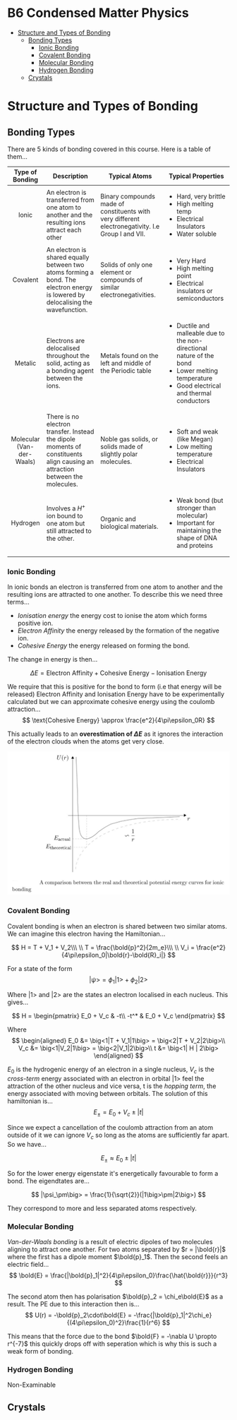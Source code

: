 # B6 Condensed Matter Physics <!-- omit in toc -->

- [Structure and Types of Bonding](#structure-and-types-of-bonding)
  - [Bonding Types](#bonding-types)
    - [Ionic Bonding](#ionic-bonding)
    - [Covalent Bonding](#covalent-bonding)
    - [Molecular Bonding](#molecular-bonding)
    - [Hydrogen Bonding](#hydrogen-bonding)
  - [Crystals](#crystals)

# Structure and Types of Bonding

## Bonding Types

There are 5 kinds of bonding covered in this course. Here is a table of them...


|      Type of Bonding      | Description                                                                                                                      | Typical Atoms                                                                                     | Typical Properties                                                                                                                                                         |
|:-------------------------:|----------------------------------------------------------------------------------------------------------------------------------|---------------------------------------------------------------------------------------------------|----------------------------------------------------------------------------------------------------------------------------------------------------------------------------|
| Ionic                     | An electron is transferred from one atom to another and the resulting ions attract each other                                    | Binary compounds made of constituents with very different electronegativity. I.e Group I and VII. |  <ul><li>Hard, very brittle</li> <li>High melting temp</li> <li>Electrical Insulators</li> <li>Water soluble</li> </ul>                                                    |
| Covalent                  | An electron is shared equally between two atoms forming a bond. The electron energy is lowered by delocalising the wavefunction. | Solids of only one element or compounds of similar electronegativities.                           | <ul> <li>Very Hard</li> <li>High melting point</li> <li>Electrical insulators or semiconductors</li> </ul>                                                                 |
| Metalic                   | Electrons are delocalised throughout the solid, acting as a bonding agent between the ions.                                      | Metals found on the left and middle of the Periodic table                                         | <ul> <li>Ductile and malleable due to the non-directional nature of the bond</li> <li>Lower melting temperature</li> <li>Good electrical and thermal conductors</li> </ul> |
| Molecular (Van-der-Waals) | There is no electron transfer. Instead the dipole moments of constituents align causing an attraction between the molecules.     | Noble gas solids, or solids made of slightly polar molecules.                                     | <ul> <li>Soft and weak (like Megan)</li> <li>Low melting temperature</li> <li>Electrical Insulators</li> </ul>                                                             |
| Hydrogen                  | Involves a $H^+$ ion bound to one atom but still attracted to the other.                                                         | Organic and biological materials.                                                                 | <ul> <li>Weak bond (but stronger than molecular)</li> <li>Important for maintaining the shape of DNA and proteins</li> </ul>                                               |

### Ionic Bonding

In ionic bonds an electron is transferred from one atom to another and the resulting ions are attracted to one another. To describe this we need three terms...

+ *Ionisation energy* the energy cost to ionise the atom which forms positive ion.
+ *Electron Affinity* the energy released by the formation of the negative ion.
+ *Cohesive Energy* the energy released on forming the bond.

The change in energy is then...

$$
\Delta E = \text{Electron Affinity} + \text{Cohesive Energy} - \text{Ionisation Energy}
$$

We require that this is positive for the bond to form (i.e that energy will be released) Electron Affinity and Ionisation Energy have to be experimentally calculated but we can approximate cohesive energy using the coulomb attraction...
$$
\text{Cohesive Energy} \approx \frac{e^2}{4\pi\epsilon_0R}
$$

This actually leads to an **overestimation of $\Delta E$** as it ignores the interaction of the electron clouds when the atoms get very close.

<div style="text-align:center">
<img src="./Figs/Ionic.jpg">
</div>

### Covalent Bonding

Covalent bonding is when an electron is shared between two similar atoms. We can imagine this electron having the Hamiltonian...

$$
H = T + V_1 + V_2\\\ \\
T = \frac{\bold{p}^2}{2m_e}\\\ \\
V_i = \frac{e^2}{4\pi\epsilon_0|\bold{r}-\bold{R}_i|}
$$

For a state of the form
$$
|\psi\big> = \phi_1|1\big> + \phi_2|2\big>
$$

Where $|1\big>$ and $|2\big>$ are the states an electron localised in each nucleus. This gives...

$$
H = \begin{pmatrix}
    E_0 + V_c   & -t\\
    -t^*        & E_0 + V_c
\end{pmatrix}
$$

Where
$$
\begin{aligned}
E_0 &= \big<1|T + V_1|1\big> = \big<2|T + V_2|2\big>\\
V_c &= \big<1|V_2|1\big> = \big<2|V_1|2\big>\\
t &= \big<1| H | 2\big>
\end{aligned} 
$$

$E_0$ is the hydrogenic energy of an electron in a single nucleus, $V_c$ is the *cross-term* energy associated with an electron in orbital $|1\big>$ feel the attraction of the other nucleus and vice versa, t is the *hopping term*, the energy associated with moving between orbitals. The solution of this hamiltonian is...
$$
E_\pm = E_0 + V_c \pm |t|
$$

Since we expect a cancellation of the coulomb attraction from an atom outside of it we can ignore $V_c$ so long as the atoms are sufficiently far apart. So we have...

$$
E_\pm \approx E_0 \pm |t|
$$

So for the lower energy eigenstate it's energetically favourable to form a bond. The eigendtates are...

$$
|\psi_\pm\big> = \frac{1}{\sqrt{2}}(|1\big>\pm|2\big>) 
$$

They correspond to more and less separated atoms respectively.

### Molecular Bonding

*Van-der-Waals bonding* is a result of electric dipoles of two molecules aligning to attract one another. For two atoms separated by $r = |\bold{r}|$ where the first has a dipole moment $\bold{p}_1$. Then the second feels an electric field...
$$
\bold{E} = \frac{|\bold{p}_1|^2}{4\pi\epsilon_0}\frac{\hat{\bold{r}}}{r^3}
$$

The second atom then has polarisation $\bold{p}_2 = \chi_e\bold{E}$ as a result. The PE due to this interaction then is...
$$
U(r) = -\bold{p}_2\cdot\bold{E} = -\frac{|\bold{p}_1|^2\chi_e}{(4\pi\epsilon_0)^2}\frac{1}{r^6}
$$

This means that the force due to the bond $\bold{F} = -\nabla U \propto r^{-7}$ this quickly drops off with seperation which is why this is such a weak form of bonding.

### Hydrogen Bonding

Non-Examinable

## Crystals

